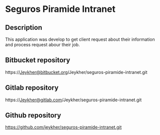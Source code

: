 # Seguros Piramide Intranet 

## Description

This application was develop to get client request about their information and process request abour their job.

## Bitbucket repository

https://Jeykher@bitbucket.org/Jeykher/seguros-piramide-intranet.git

## Gitlab repository

https://Jeykher@gitlab.com/Jeykher/seguros-piramide-intranet.git

## Github repository

https://github.com/jeykher/seguros-piramide-intranet.git